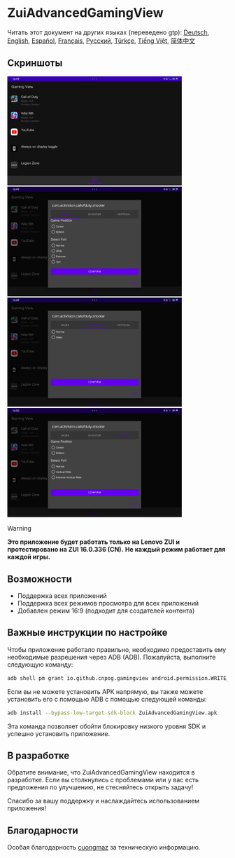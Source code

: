 
# ZuiAdvancedGamingView
Читать этот документ на других языках (переведено gtp): [Deutsch](README.de.md), [English](../README.md), [Español](README.es.md), [Français](README.fr.md), [Русский](README.ru.md), [Türkçe](README.tr.md), [Tiếng Việt](README.vi.md), [简体中文](README.zh.md)

## Скриншоты

[<img src="images/screenshot1.png" width=399>](images/screenshot1.png)
[<img src="images/screenshot2.png" width=399>](images/screenshot2.png)
[<img src="images/screenshot3.png" width=399>](images/screenshot3.png)
[<img src="images/screenshot4.png" width=399>](images/screenshot4.png)

> [!warning]
> <b>Это приложение будет работать только на Lenovo ZUI и протестировано на ZUI 16.0.336 (CN).</b>
> <b>Не каждый режим работает для каждой игры.</b>

## Возможности

- Поддержка всех приложений
- Поддержка всех режимов просмотра для всех приложений
- Добавлен режим 16:9 (подходит для создателей контента)

## Важные инструкции по настройке

Чтобы приложение работало правильно, необходимо предоставить ему необходимые разрешения через ADB (ADB). Пожалуйста, выполните следующую команду:

```bash
adb shell pm grant io.github.cnpog.gamingview android.permission.WRITE_SECURE_SETTINGS
```

Если вы не можете установить APK напрямую, вы также можете установить его с помощью ADB с помощью следующей команды:

```bash
adb install --bypass-low-target-sdk-block ZuiAdvancedGamingView.apk
```

Эта команда позволяет обойти блокировку низкого уровня SDK и успешно установить приложение.

## В разработке

Обратите внимание, что ZuiAdvancedGamingView находится в разработке. Если вы столкнулись с проблемами или у вас есть предложения по улучшению, не стесняйтесь открыть задачу!

Спасибо за вашу поддержку и наслаждайтесь использованием приложения!

## Благодарности

Особая благодарность [cuongmaz](https://xdaforums.com/m/cuongmaz.12936472/#about) за техническую информацию.
